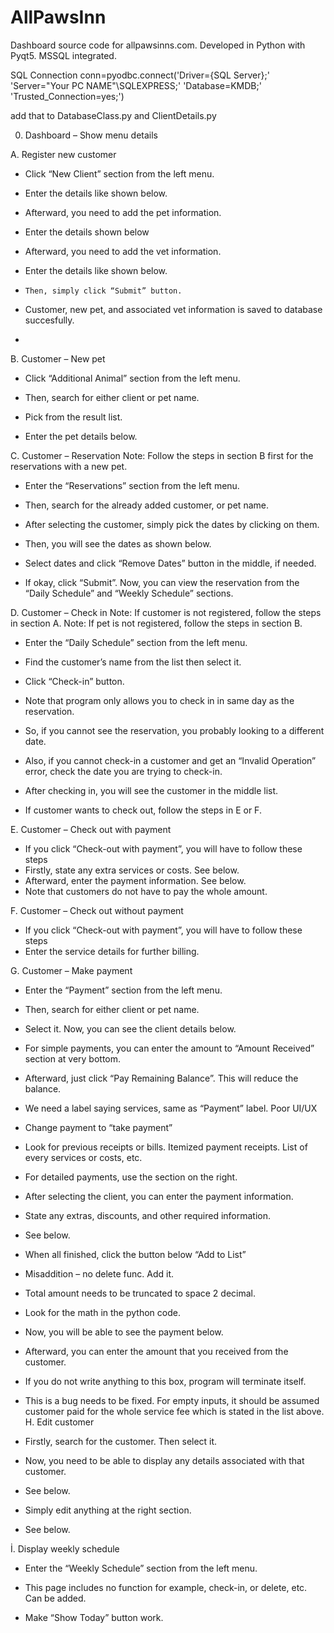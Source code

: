 # AllPawsInn
Dashboard source code for allpawsinns.com. Developed in Python with Pyqt5. MSSQL integrated.


SQL Connection
conn=pyodbc.connect('Driver={SQL Server};'
						'Server="Your PC NAME"\\SQLEXPRESS;'
						'Database=KMDB;'
						'Trusted_Connection=yes;')

add that to DatabaseClass.py and ClientDetails.py

0.    Dashboard – Show menu details
      

A.    Register new customer
-    Click “New Client” section from the left menu.
-    Enter the details like shown below.
      
-    Afterward, you need to add the pet information. 
-    Enter the details shown below
 
-    Afterward, you need to add the vet information.
-    Enter the details like shown below.

 
-     Then, simply click “Submit” button. 
-    Customer, new pet, and associated vet information is saved to database succesfully.
-    
B.    Customer – New pet
-    Click “Additional Animal” section from the left menu.
-    Then, search for either client or pet name.

 
-    Pick from the result list.
-    Enter the pet details below.

   

C.    Customer – Reservation
Note:    Follow the steps in section B first for the reservations with a new pet.
-    Enter the “Reservations” section from the left menu.
-    Then, search for the already added customer, or pet name.
 
-    After selecting the customer, simply pick the dates by clicking on them.
 
-    Then, you will see the dates as shown below. 
-    Select dates and click “Remove Dates” button in the middle, if needed.
-    If okay, click “Submit”. Now, you can view the reservation from the “Daily Schedule” and “Weekly Schedule” sections.
 
D.    Customer – Check in
Note: If customer is not registered, follow the steps in section A.
Note: If pet is not registered, follow the steps in section B.
-    Enter the “Daily Schedule” section from the left menu.
-    Find the customer’s name from the list then select it.
-    Click “Check-in” button. 
 
-    Note that program only allows you to check in in same day as the reservation.
-    So, if you cannot see the reservation, you probably looking to a different date.
-    Also, if you cannot check-in a customer and get an “Invalid Operation” error, check the date you are trying to check-in.
 
-    After checking in, you will see the customer in the middle list.
-    If customer wants to check out, follow the steps in E or F.

E.    Customer – Check out with payment
-    If you click “Check-out with payment”, you will have to follow these steps
-    Firstly, state any extra services or costs. See below.
-    Afterward, enter the payment information. See below.
-    Note that customers do not have to pay the whole amount.
      
F.    Customer – Check out without payment
-    If you click “Check-out with payment”, you will have to follow these steps
-    Enter the service details for further billing.
 
G.    Customer – Make payment
-    Enter the “Payment” section from the left menu.
-    Then, search for either client or pet name.
-    Select it. Now, you can see the client details below.
 
-    For simple payments, you can enter the amount to “Amount Received” section at very bottom.
-    Afterward, just click “Pay Remaining Balance”. This will reduce the balance.
-    We need a label saying services, same as “Payment” label. Poor UI/UX
-    Change payment to “take payment”
-    Look for previous receipts or bills. Itemized payment receipts. List of every services or costs, etc.
-    For detailed payments, use the section on the right.
-    After selecting the client, you can enter the payment information.
-    State any extras, discounts, and other required information.
-    See below.
 
-    When all finished, click the button below “Add to List”
-    Misaddition – no delete func. Add it.
-    Total amount needs to be truncated to space 2 decimal.
-    Look for the math in the python code.
-    Now, you will be able to see the payment below.
 
-    Afterward, you can enter the amount that you received from the customer. 
 
-    If you do not write anything to this box, program will terminate itself.
-    This is a bug needs to be fixed. For empty inputs, it should be assumed customer paid for the whole service fee which is stated in the list above.
H.    Edit customer
-    Firstly, search for the customer. Then select it.
 
-    Now, you need to be able to display any details associated with that customer.
-    See below.
 
-    Simply edit anything at the right section.
-    See below.
   
İ.    Display weekly schedule
-    Enter the “Weekly Schedule” section from the left menu.
-    This page includes no function for example, check-in, or delete, etc.  Can be added.
 
-    Make “Show Today” button work.
